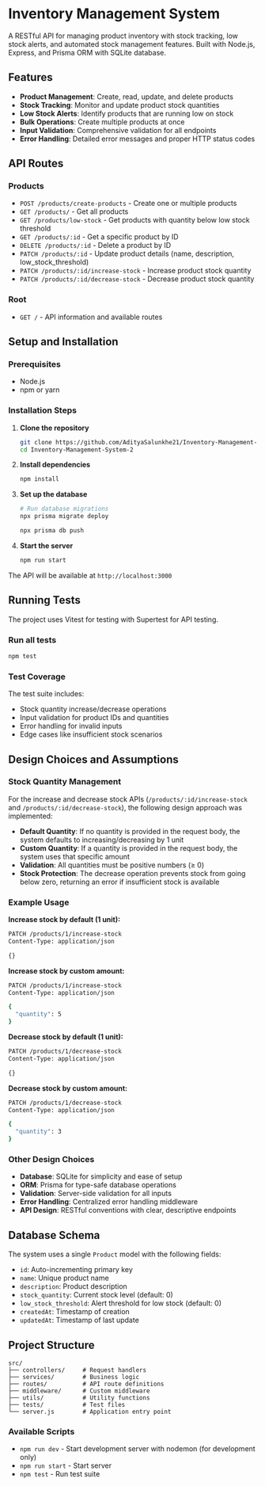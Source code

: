 # Inventory Management System

A RESTful API for managing product inventory with stock tracking, low stock alerts, and automated stock management features. Built with Node.js, Express, and Prisma ORM with SQLite database.

## Features

- **Product Management**: Create, read, update, and delete products
- **Stock Tracking**: Monitor and update product stock quantities
- **Low Stock Alerts**: Identify products that are running low on stock
- **Bulk Operations**: Create multiple products at once
- **Input Validation**: Comprehensive validation for all endpoints
- **Error Handling**: Detailed error messages and proper HTTP status codes

## API Routes

### Products
- `POST /products/create-products` - Create one or multiple products
- `GET /products/` - Get all products
- `GET /products/low-stock` - Get products with quantity below low stock threshold
- `GET /products/:id` - Get a specific product by ID
- `DELETE /products/:id` - Delete a product by ID
- `PATCH /products/:id` - Update product details (name, description, low_stock_threshold)
- `PATCH /products/:id/increase-stock` - Increase product stock quantity
- `PATCH /products/:id/decrease-stock` - Decrease product stock quantity

### Root
- `GET /` - API information and available routes

## Setup and Installation

### Prerequisites
- Node.js
- npm or yarn

### Installation Steps

1. **Clone the repository**
   ```bash
   git clone https://github.com/AdityaSalunkhe21/Inventory-Management-System.git
   cd Inventory-Management-System-2
   ```

2. **Install dependencies**
   ```bash
   npm install
   ```

3. **Set up the database**
   ```bash   
   # Run database migrations
   npx prisma migrate deploy

   npx prisma db push
   ```

4. **Start the server**
   ```bash
   npm run start
   ```

The API will be available at `http://localhost:3000`

## Running Tests

The project uses Vitest for testing with Supertest for API testing.

### Run all tests
```bash
npm test
```

### Test Coverage
The test suite includes:
- Stock quantity increase/decrease operations
- Input validation for product IDs and quantities
- Error handling for invalid inputs
- Edge cases like insufficient stock scenarios

## Design Choices and Assumptions

### Stock Quantity Management
For the increase and decrease stock APIs (`/products/:id/increase-stock` and `/products/:id/decrease-stock`), the following design approach was implemented:

- **Default Quantity**: If no quantity is provided in the request body, the system defaults to increasing/decreasing by 1 unit
- **Custom Quantity**: If a quantity is provided in the request body, the system uses that specific amount
- **Validation**: All quantities must be positive numbers (≥ 0)
- **Stock Protection**: The decrease operation prevents stock from going below zero, returning an error if insufficient stock is available

### Example Usage

**Increase stock by default (1 unit):**
```bash
PATCH /products/1/increase-stock
Content-Type: application/json

{}
```

**Increase stock by custom amount:**
```bash
PATCH /products/1/increase-stock
Content-Type: application/json

{
  "quantity": 5
}
```

**Decrease stock by default (1 unit):**
```bash
PATCH /products/1/decrease-stock
Content-Type: application/json

{}
```

**Decrease stock by custom amount:**
```bash
PATCH /products/1/decrease-stock
Content-Type: application/json

{
  "quantity": 3
}
```

### Other Design Choices

- **Database**: SQLite for simplicity and ease of setup
- **ORM**: Prisma for type-safe database operations
- **Validation**: Server-side validation for all inputs
- **Error Handling**: Centralized error handling middleware
- **API Design**: RESTful conventions with clear, descriptive endpoints

## Database Schema

The system uses a single `Product` model with the following fields:
- `id`: Auto-incrementing primary key
- `name`: Unique product name
- `description`: Product description
- `stock_quantity`: Current stock level (default: 0)
- `low_stock_threshold`: Alert threshold for low stock (default: 0)
- `createdAt`: Timestamp of creation
- `updatedAt`: Timestamp of last update

## Project Structure
```
src/
├── controllers/     # Request handlers
├── services/        # Business logic
├── routes/          # API route definitions
├── middleware/      # Custom middleware
├── utils/           # Utility functions
├── tests/           # Test files
└── server.js        # Application entry point
```

### Available Scripts
- `npm run dev` - Start development server with nodemon (for development only)
- `npm run start` - Start server
- `npm test` - Run test suite
